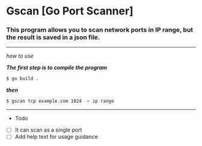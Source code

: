 # Gscan [Go Port Scanner]



### This program allows you to scan network ports in IP range, but the result is saved in a json file.

---
*how to use*

***The first step is to compile the program***
```bash
$ go build .
```
***then***
```bash
$ gscan tcp example.com 1024 -> ip range
```
---

* Todo
- [ ] It can scan as a single port
- [ ] Add help text for usage guidance